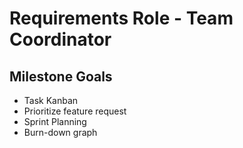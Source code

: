# Requirements Role - Team Coordinator

## Milestone Goals
- Task Kanban 
- Prioritize feature request
- Sprint Planning
- Burn-down graph